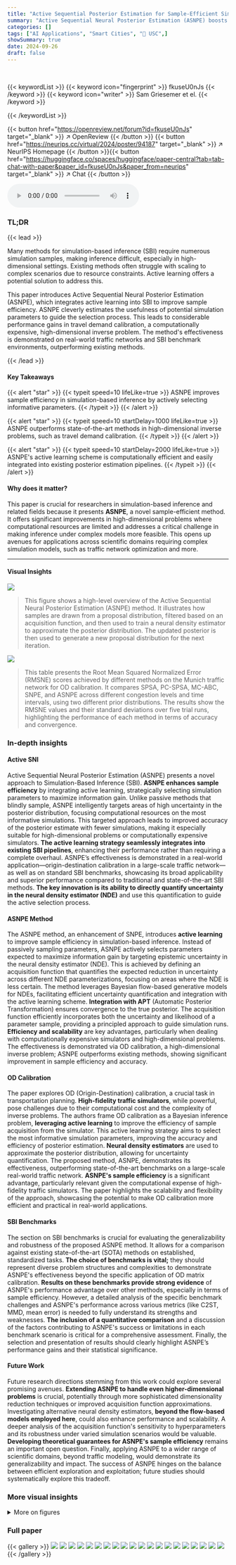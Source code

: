```yaml
---
title: "Active Sequential Posterior Estimation for Sample-Efficient Simulation-Based Inference"
summary: "Active Sequential Neural Posterior Estimation (ASNPE) boosts simulation-based inference efficiency by actively selecting informative simulation parameters, significantly outperforming existing methods..."
categories: []
tags: ["AI Applications", "Smart Cities", "🏢 USC",]
showSummary: true
date: 2024-09-26
draft: false
---
```


<br>

{{< keywordList >}}
{{< keyword icon="fingerprint" >}} fkuseU0nJs {{< /keyword >}}
{{< keyword icon="writer" >}} Sam Griesemer et el. {{< /keyword >}}
 
{{< /keywordList >}}

{{< button href="https://openreview.net/forum?id=fkuseU0nJs" target="_blank" >}}
↗ OpenReview
{{< /button >}}
{{< button href="https://neurips.cc/virtual/2024/poster/94187" target="_blank" >}}
↗ NeurIPS Homepage
{{< /button >}}{{< button href="https://huggingface.co/spaces/huggingface/paper-central?tab=tab-chat-with-paper&paper_id=fkuseU0nJs&paper_from=neurips" target="_blank" >}}
↗ Chat
{{< /button >}}



<audio controls>
    <source src="https://ai-paper-reviewer.com/fkuseU0nJs/podcast.wav" type="audio/wav">
    Your browser does not support the audio element.
</audio>


### TL;DR


{{< lead >}}

Many methods for simulation-based inference (SBI) require numerous simulation samples, making inference difficult, especially in high-dimensional settings.  Existing methods often struggle with scaling to complex scenarios due to resource constraints. Active learning offers a potential solution to address this. 



This paper introduces Active Sequential Neural Posterior Estimation (ASNPE), which integrates active learning into SBI to improve sample efficiency. ASNPE cleverly estimates the usefulness of potential simulation parameters to guide the selection process. This leads to considerable performance gains in travel demand calibration, a computationally expensive, high-dimensional inverse problem.  The method's effectiveness is demonstrated on real-world traffic networks and SBI benchmark environments, outperforming existing methods.

{{< /lead >}}


#### Key Takeaways

{{< alert "star" >}}
{{< typeit speed=10 lifeLike=true >}} ASNPE improves sample efficiency in simulation-based inference by actively selecting informative parameters. {{< /typeit >}}
{{< /alert >}}

{{< alert "star" >}}
{{< typeit speed=10 startDelay=1000 lifeLike=true >}} ASNPE outperforms state-of-the-art methods in high-dimensional inverse problems, such as travel demand calibration. {{< /typeit >}}
{{< /alert >}}

{{< alert "star" >}}
{{< typeit speed=10 startDelay=2000 lifeLike=true >}} ASNPE's active learning scheme is computationally efficient and easily integrated into existing posterior estimation pipelines. {{< /typeit >}}
{{< /alert >}}

#### Why does it matter?
This paper is crucial for researchers in simulation-based inference and related fields because it presents **ASNPE**, a novel sample-efficient method.  It offers significant improvements in high-dimensional problems where computational resources are limited and addresses a critical challenge in making inference under complex models more feasible. This opens up avenues for applications across scientific domains requiring complex simulation models, such as traffic network optimization and more.

------
#### Visual Insights



![](https://ai-paper-reviewer.com/fkuseU0nJs/figures_3_1.jpg)

> This figure shows a high-level overview of the Active Sequential Neural Posterior Estimation (ASNPE) method. It illustrates how samples are drawn from a proposal distribution, filtered based on an acquisition function, and then used to train a neural density estimator to approximate the posterior distribution. The updated posterior is then used to generate a new proposal distribution for the next iteration.





![](https://ai-paper-reviewer.com/fkuseU0nJs/tables_7_1.jpg)

> This table presents the Root Mean Squared Normalized Error (RMSNE) scores achieved by different methods on the Munich traffic network for OD calibration.  It compares SPSA, PC-SPSA, MC-ABC, SNPE, and ASNPE across different congestion levels and time intervals, using two different prior distributions.  The results show the RMSNE values and their standard deviations over five trial runs, highlighting the performance of each method in terms of accuracy and convergence.





### In-depth insights


#### Active SNI
Active Sequential Neural Posterior Estimation (ASNPE) presents a novel approach to Simulation-Based Inference (SBI).  **ASNPE enhances sample efficiency** by integrating active learning, strategically selecting simulation parameters to maximize information gain.  Unlike passive methods that blindly sample, ASNPE intelligently targets areas of high uncertainty in the posterior distribution, focusing computational resources on the most informative simulations. This targeted approach leads to improved accuracy of the posterior estimate with fewer simulations, making it especially suitable for high-dimensional problems or computationally expensive simulators. **The active learning strategy seamlessly integrates into existing SBI pipelines**, enhancing their performance rather than requiring a complete overhaul.  ASNPE’s effectiveness is demonstrated in a real-world application—origin-destination calibration in a large-scale traffic network—as well as on standard SBI benchmarks, showcasing its broad applicability and superior performance compared to traditional and state-of-the-art SBI methods. **The key innovation is its ability to directly quantify uncertainty in the neural density estimator (NDE)** and use this quantification to guide the active selection process.

#### ASNPE Method
The ASNPE method, an enhancement of SNPE, introduces **active learning** to improve sample efficiency in simulation-based inference.  Instead of passively sampling parameters, ASNPE actively selects parameters expected to maximize information gain by targeting epistemic uncertainty in the neural density estimator (NDE).  This is achieved by defining an acquisition function that quantifies the expected reduction in uncertainty across different NDE parameterizations, focusing on areas where the NDE is less certain. The method leverages Bayesian flow-based generative models for NDEs, facilitating efficient uncertainty quantification and integration with the active learning scheme.  **Integration with APT** (Automatic Posterior Transformation) ensures convergence to the true posterior. The acquisition function efficiently incorporates both the uncertainty and likelihood of a parameter sample, providing a principled approach to guide simulation runs. **Efficiency and scalability** are key advantages, particularly when dealing with computationally expensive simulators and high-dimensional problems. The effectiveness is demonstrated via OD calibration, a high-dimensional inverse problem;  ASNPE outperforms existing methods, showing significant improvement in sample efficiency and accuracy.

#### OD Calibration
The paper explores OD (Origin-Destination) calibration, a crucial task in transportation planning.  **High-fidelity traffic simulators**, while powerful, pose challenges due to their computational cost and the complexity of inverse problems.  The authors frame OD calibration as a Bayesian inference problem, **leveraging active learning** to improve the efficiency of sample acquisition from the simulator. This active learning strategy aims to select the most informative simulation parameters, improving the accuracy and efficiency of posterior estimation.  **Neural density estimators** are used to approximate the posterior distribution, allowing for uncertainty quantification. The proposed method, ASNPE, demonstrates its effectiveness, outperforming state-of-the-art benchmarks on a large-scale real-world traffic network.  **ASNPE's sample efficiency** is a significant advantage, particularly relevant given the computational expense of high-fidelity traffic simulators. The paper highlights the scalability and flexibility of the approach, showcasing the potential to make OD calibration more efficient and practical in real-world applications.

#### SBI Benchmarks
The section on SBI benchmarks is crucial for evaluating the generalizability and robustness of the proposed ASNPE method.  It allows for a comparison against existing state-of-the-art (SOTA) methods on established, standardized tasks.  **The choice of benchmarks is vital;** they should represent diverse problem structures and complexities to demonstrate ASNPE's effectiveness beyond the specific application of OD matrix calibration.  **Results on these benchmarks provide strong evidence** of ASNPE's performance advantage over other methods, especially in terms of sample efficiency.  However, a detailed analysis of the specific benchmark challenges and ASNPE's performance across various metrics (like C2ST, MMD, mean error) is needed to fully understand its strengths and weaknesses.  **The inclusion of a quantitative comparison** and a discussion of the factors contributing to ASNPE's success or limitations in each benchmark scenario is critical for a comprehensive assessment.  Finally, the selection and presentation of results should clearly highlight ASNPE’s performance gains and their statistical significance.

#### Future Work
Future research directions stemming from this work could explore several promising avenues.  **Extending ASNPE to handle even higher-dimensional problems** is crucial, potentially through more sophisticated dimensionality reduction techniques or improved acquisition function approximations.  Investigating alternative neural density estimators, **beyond the flow-based models employed here**, could also enhance performance and scalability.  A deeper analysis of the acquisition function's sensitivity to hyperparameters and its robustness under varied simulation scenarios would be valuable.  **Developing theoretical guarantees for ASNPE's sample efficiency** remains an important open question. Finally, applying ASNPE to a wider range of scientific domains, beyond traffic modeling, would demonstrate its generalizability and impact.  The success of ASNPE hinges on the balance between efficient exploration and exploitation; future studies should systematically explore this tradeoff.


### More visual insights

<details>
<summary>More on figures
</summary>


![](https://ai-paper-reviewer.com/fkuseU0nJs/figures_6_1.jpg)

> This figure shows a high-level overview of the Active Sequential Neural Posterior Estimation (ASNPE) pipeline.  It illustrates how samples are actively selected based on an acquisition function, simulated using a model, and then used to train a neural density estimator to approximate the posterior distribution. The updated posterior is then used to guide the selection of subsequent samples, creating a sequential process.


![](https://ai-paper-reviewer.com/fkuseU0nJs/figures_7_1.jpg)

> This figure compares different methods for calibrating origin-destination matrices in a traffic simulation model. It shows the root mean squared normalized error (RMSNE) achieved by each method over a simulation horizon of 128 samples. Subplot (a) shows the RMSNE as a function of the number of simulation samples, while subplot (b) shows the RMSNE as a function of wall-clock time. The figure demonstrates that the proposed ASNPE method achieves lower RMSNE scores than other methods, both in terms of the number of samples and wall-clock time, especially when using NPE-based methods that allow for parallelization.


![](https://ai-paper-reviewer.com/fkuseU0nJs/figures_14_1.jpg)

> This figure compares the performance of different OD calibration methods across two metrics: RMSNE score and wall-clock time.  It shows that ASNPE achieves lower RMSNE scores and faster convergence compared to other methods, highlighting its efficiency in a parallel computing environment.  The plots are broken down by different prior settings and congestion levels to showcase the method's robustness and effectiveness under varying conditions.


![](https://ai-paper-reviewer.com/fkuseU0nJs/figures_15_1.jpg)

> This figure shows a high-level overview of the Active Sequential Neural Posterior Estimation (ASNPE) method.  It illustrates how samples are drawn from sequentially updated proposal distributions, filtered based on an acquisition function, and passed through a simulator to generate data for training a neural density estimator. The trained estimator then conditions on the target observation to produce the next round's proposal distribution.  The process iteratively refines the posterior estimation.


![](https://ai-paper-reviewer.com/fkuseU0nJs/figures_15_2.jpg)

> This figure shows a high-level overview of the ASNPE (Active Sequential Neural Posterior Estimation) pipeline.  It illustrates how samples are actively selected based on an acquisition function, then simulated to improve the accuracy of the posterior estimation. The process iteratively refines the proposal distribution to focus on more informative parameter regions.


![](https://ai-paper-reviewer.com/fkuseU0nJs/figures_17_1.jpg)

> This figure is a flowchart showing the steps involved in the proposed active sequential neural posterior estimation (ASNPE) method.  It illustrates how the algorithm iteratively refines the posterior distribution by actively selecting informative samples, simulating them using the model, and updating the neural density estimator (NDE). The key steps are: 1) drawing samples from a proposal distribution, 2) filtering samples based on an acquisition function, 3) simulating the filtered samples, 4) training the NDE using the generated data, 5) updating the proposal distribution based on the NDE, and iterating steps 1-5. This active sampling approach is designed to improve sample efficiency, especially for high-dimensional problems.


![](https://ai-paper-reviewer.com/fkuseU0nJs/figures_18_1.jpg)

> This figure compares the performance of different OD calibration methods (SPSA, PC-SPSA, MC-ABC, SNPE, ASNPE) across 128 simulation samples.  It shows the root mean squared normalized error (RMSNE) achieved over time, both in terms of the number of simulation samples and the wall-clock time taken. The plots illustrate the impact of parallel processing capabilities of NPE-based methods (SNPE and ASNPE) and the variability in simulation runtimes, providing insights into the trade-offs between sample efficiency and computational cost.


![](https://ai-paper-reviewer.com/fkuseU0nJs/figures_18_2.jpg)

> This figure compares the performance of different OD calibration methods (MC-ABC, SPSA, PC-SPSA, SNPE, and ASNPE) in terms of root mean squared normalized error (RMSNE) achieved within a simulation horizon of 128 samples. Subplot (a) shows the RMSNE scores as a function of the number of simulation samples, while subplot (b) shows the same scores as a function of wall-clock time. The variability in line lengths highlights the parallel processing capabilities of NPE-based methods and the noise in simulation times due to varying input parameters.


![](https://ai-paper-reviewer.com/fkuseU0nJs/figures_19_1.jpg)

> This figure compares the performance of different OD calibration methods (SPSA, PC-SPSA, MC-ABC, SNPE, ASNPE) in terms of RMSNE scores achieved within a 128-sample simulation budget for a specific scenario (Prior 1, Hours 5:00-6:00, Congestion level A). Subplot (a) shows RMSNE scores over the number of simulation samples, while subplot (b) shows the same scores against wall-clock time, highlighting the impact of parallelization and simulation runtime variability. Error bars represent bootstrapped 95% confidence intervals.


![](https://ai-paper-reviewer.com/fkuseU0nJs/figures_20_1.jpg)

> This figure shows a high-level overview of the Active Sequential Neural Posterior Estimation (ASNPE) pipeline. It illustrates how samples are drawn from sequentially updated proposal distributions, filtered using an acquisition function, and passed through a simulator to generate pairs for posterior estimation. The process iteratively refines the posterior approximation using active learning.


![](https://ai-paper-reviewer.com/fkuseU0nJs/figures_21_1.jpg)

> This figure shows pairwise density plots visualizing the 20-dimensional final approximate posterior generated by the ASNPE method.  It specifically visualizes the results for the first scenario from the experimental setup (Prior I, Hours 5:00-6:00, Congestion level A). Each plot shows the relationship between two dimensions of the posterior distribution, providing insights into the correlations and the overall shape of the posterior.


![](https://ai-paper-reviewer.com/fkuseU0nJs/figures_22_1.jpg)

> This figure shows pairwise density plots visualizing the relationships between 20 dimensions of the posterior distribution generated by the ASNPE method. Each plot shows the marginal distribution of a pair of dimensions, with the density represented by color intensity. The red crosses indicate the observed data point (x0), which serves as a reference point for evaluating how well the model captures the underlying distribution.


</details>






### Full paper

{{< gallery >}}
<img src="https://ai-paper-reviewer.com/fkuseU0nJs/1.png" class="grid-w50 md:grid-w33 xl:grid-w25" />
<img src="https://ai-paper-reviewer.com/fkuseU0nJs/2.png" class="grid-w50 md:grid-w33 xl:grid-w25" />
<img src="https://ai-paper-reviewer.com/fkuseU0nJs/3.png" class="grid-w50 md:grid-w33 xl:grid-w25" />
<img src="https://ai-paper-reviewer.com/fkuseU0nJs/4.png" class="grid-w50 md:grid-w33 xl:grid-w25" />
<img src="https://ai-paper-reviewer.com/fkuseU0nJs/5.png" class="grid-w50 md:grid-w33 xl:grid-w25" />
<img src="https://ai-paper-reviewer.com/fkuseU0nJs/6.png" class="grid-w50 md:grid-w33 xl:grid-w25" />
<img src="https://ai-paper-reviewer.com/fkuseU0nJs/7.png" class="grid-w50 md:grid-w33 xl:grid-w25" />
<img src="https://ai-paper-reviewer.com/fkuseU0nJs/8.png" class="grid-w50 md:grid-w33 xl:grid-w25" />
<img src="https://ai-paper-reviewer.com/fkuseU0nJs/9.png" class="grid-w50 md:grid-w33 xl:grid-w25" />
<img src="https://ai-paper-reviewer.com/fkuseU0nJs/10.png" class="grid-w50 md:grid-w33 xl:grid-w25" />
<img src="https://ai-paper-reviewer.com/fkuseU0nJs/11.png" class="grid-w50 md:grid-w33 xl:grid-w25" />
<img src="https://ai-paper-reviewer.com/fkuseU0nJs/12.png" class="grid-w50 md:grid-w33 xl:grid-w25" />
<img src="https://ai-paper-reviewer.com/fkuseU0nJs/13.png" class="grid-w50 md:grid-w33 xl:grid-w25" />
<img src="https://ai-paper-reviewer.com/fkuseU0nJs/14.png" class="grid-w50 md:grid-w33 xl:grid-w25" />
<img src="https://ai-paper-reviewer.com/fkuseU0nJs/15.png" class="grid-w50 md:grid-w33 xl:grid-w25" />
<img src="https://ai-paper-reviewer.com/fkuseU0nJs/16.png" class="grid-w50 md:grid-w33 xl:grid-w25" />
<img src="https://ai-paper-reviewer.com/fkuseU0nJs/17.png" class="grid-w50 md:grid-w33 xl:grid-w25" />
<img src="https://ai-paper-reviewer.com/fkuseU0nJs/18.png" class="grid-w50 md:grid-w33 xl:grid-w25" />
<img src="https://ai-paper-reviewer.com/fkuseU0nJs/19.png" class="grid-w50 md:grid-w33 xl:grid-w25" />
<img src="https://ai-paper-reviewer.com/fkuseU0nJs/20.png" class="grid-w50 md:grid-w33 xl:grid-w25" />
{{< /gallery >}}